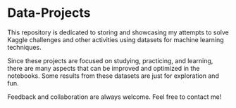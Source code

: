 # Data-Projects

This repository is dedicated to storing and showcasing my attempts to solve Kaggle challenges and other activities using datasets for machine learning techniques.

Since these projects are focused on studying, practicing, and learning, there are many aspects that can be improved and optimized in the notebooks. Some results from these datasets are just for exploration and fun.

Feedback and collaboration are always welcome. Feel free to contact me!
